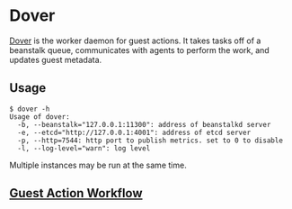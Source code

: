 # Dover

[Dover](http://en.wikipedia.org/wiki/Dover_Demon) is the worker daemon for
guest actions. It takes tasks off of a beanstalk queue, communicates with
agents to perform the work, and updates guest metadata.

## Usage

```
$ dover -h
Usage of dover:
  -b, --beanstalk="127.0.0.1:11300": address of beanstalkd server
  -e, --etcd="http://127.0.0.1:4001": address of etcd server
  -p, --http=7544: http port to publish metrics. set to 0 to disable
  -l, --log-level="warn": log level
```

Multiple instances may be run at the same time.

## [Guest Action Workflow](https://github.com/mistifyio/lochness/wiki/Guest-Action-%22Workflows%22)
